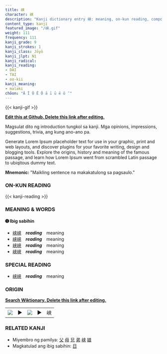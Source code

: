 ```yaml
---
title: 峡
character: 峡
description: "Kanji dictionary entry 峡: meaning, on-kun reading, compounds, origin, related kanji"
content_type: kanji
featured_image: "/峡.gif"
weight: 111
frequency: 111
kanji_grade: 9
kanji_strokes: 1
kanji_class: Jōyō
kanji_jlpt: N1
kanji_radical: 
kanji_reading: 
- DAI
- TAI
- oo-kii
kanji_meaning:
- malaki
chōon: "Ā Ī Ū Ē Ō ā ī ū ē ō ’"
---
```

[//]: # (Don't edit the line below. Kanji animated GIF code is automatically generated.)
{{< kanji-gif >}}

[//]: # (Edit below this line.)

**[Edit this at Github. Delete this link after editing.](https://github.com/tim0g/tim/tree/main/content/kanji/峡/index.md)**

Magsulat dito ng introduction tungkol sa kanji. Mga opinions, impressions, suggestions, trivia, ang kung ano-ano pa.

Generate Lorem Ipsum placeholder text for use in your graphic, print and web layouts, and discover plugins for your favorite writing, design and blogging tools. Explore the origins, history and meaning of the famous passage, and learn how Lorem Ipsum went from scrambled Latin passage to ubiqitous dummy text.
 
**Mnemonic:** "Maikling sentence na makakatulong sa pagsaulo."

### ON-KUN READING

[//]: # (Don't edit the line below. ON-KUN READING code is automatically generated.)
{{< kanji-reading >}}

### MEANING & WORDS

#### ➊ **Ibig sabihin**
  - [峡](../峡)[峡](../峡)　***reading***　meaning
  - [峡](../峡)[峡](../峡)　***reading***　meaning
  - [峡](../峡)[峡](../峡)　***reading***　meaning
  - [峡](../峡)[峡](../峡)　***reading***　meaning

### SPECIAL READING
  - [峡](../峡)[峡](../峡)　***reading***　meaning

### ORIGIN

**[Search Wiktionary. Delete this link after editing.](https://wiktionary.org/wiki/峡)**
<table class="kanji-table"><tr><td>
<img src="60px-峡-bronze.svg.png">
</td><td>▶</td><td>
<img src="60px-峡-oracle.svg.png">
</td><td>▶</td>
<td class="kanji-origin">峡</td>
</tr></table>

### RELATED KANJI
- Miyembro ng pamilya: [父](../父) [母](../母) [兄](../兄) [弟](../弟) [峡](../峡) [娘](../娘)
- Magkatulad ang ibig sabihin: [日](../日)

